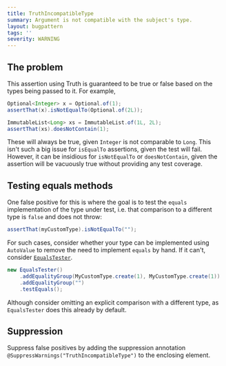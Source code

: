 ```yaml
---
title: TruthIncompatibleType
summary: Argument is not compatible with the subject's type.
layout: bugpattern
tags: ''
severity: WARNING
---
```


<!--
*** AUTO-GENERATED, DO NOT MODIFY ***
To make changes, edit the @BugPattern annotation or the explanation in docs/bugpattern.
-->


## The problem
This assertion using Truth is guaranteed to be true or false based on the types
being passed to it. For example,

```java
Optional<Integer> x = Optional.of(1);
assertThat(x).isNotEqualTo(Optional.of(2L));
```

```java
ImmutableList<Long> xs = ImmutableList.of(1L, 2L);
assertThat(xs).doesNotContain(1);
```

These will always be true, given `Integer` is not comparable to `Long`. This
isn't such a big issue for `isEqualTo` assertions, given the test will fail.
However, it can be insidious for `isNotEqualTo` or `doesNotContain`, given the
assertion will be vacuously true without providing any test coverage.

## Testing equals methods

One false positive for this is where the goal is to test the `equals`
implementation of the type under test, i.e. that comparison to a different type
is `false` and does not throw:

```java
assertThat(myCustomType).isNotEqualTo("");
```

For such cases, consider whether your type can be implemented using `AutoValue`
to remove the need to implement `equals` by hand. If it can't, consider
[`EqualsTester`][javadoc].

```java
new EqualsTester()
    .addEqualityGroup(MyCustomType.create(1), MyCustomType.create(1))
    .addEqualityGroup("")
    .testEquals();
```

Although consider omitting an explicit comparison with a different type, as
`EqualsTester` does this already by default.

[javadoc]: http://static.javadoc.io/com.google.guava/guava-testlib/21.0/com/google/common/testing/EqualsTester.html

## Suppression
Suppress false positives by adding the suppression annotation `@SuppressWarnings("TruthIncompatibleType")` to the enclosing element.
